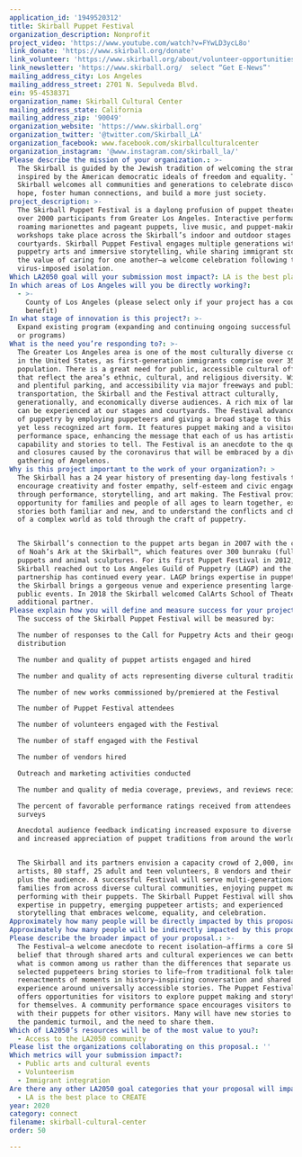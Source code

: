 ```yaml
---
application_id: '1949520312'
title: Skirball Puppet Festival
organization_description: Nonprofit
project_video: 'https://www.youtube.com/watch?v=FYwLD3ycL8o'
link_donate: 'https://www.skirball.org/donate'
link_volunteer: 'https://www.skirball.org/about/volunteer-opportunities'
link_newsletter: 'https://www.skirball.org/  select “Get E-News”'
mailing_address_city: Los Angeles
mailing_address_street: 2701 N. Sepulveda Blvd.
ein: 95-4538371
organization_name: Skirball Cultural Center
mailing_address_state: California
mailing_address_zip: '90049'
organization_website: 'https://www.skirball.org'
organization_twitter: '@twitter.com/Skirball_LA'
organization_facebook: www.facebook.com/skirballculturalcenter
organization_instagram: '@www.instagram.com/skirball_la/'
Please describe the mission of your organization.: >-
  The Skirball is guided by the Jewish tradition of welcoming the stranger and
  inspired by the American democratic ideals of freedom and equality. The
  Skirball welcomes all communities and generations to celebrate discovery and
  hope, foster human connections, and build a more just society. 
project_description: >-
  The Skirball Puppet Festival is a daylong profusion of puppet theater serving
  over 2000 participants from Greater Los Angeles. Interactive performances,
  roaming marionettes and pageant puppets, live music, and puppet-making
  workshops take place across the Skirball’s indoor and outdoor stages and
  courtyards. Skirball Puppet Festival engages multiple generations with
  puppetry arts and immersive storytelling, while sharing immigrant stories and
  the value of caring for one another—a welcome celebration following the
  virus-imposed isolation. 
Which LA2050 goal will your submission most impact?: LA is the best place to CONNECT
In which areas of Los Angeles will you be directly working?:
  - >-
    County of Los Angeles (please select only if your project has a countywide
    benefit)
In what stage of innovation is this project?: >-
  Expand existing program (expanding and continuing ongoing successful projects
  or programs)
What is the need you’re responding to?: >-
  The Greater Los Angeles area is one of the most culturally diverse communities
  in the United States, as first-generation immigrants comprise over 35% of our
  population. There is a great need for public, accessible cultural offerings
  that reflect the area’s ethnic, cultural, and religious diversity. With free
  and plentiful parking, and accessibility via major freeways and public
  transportation, the Skirball and the Festival attract culturally,
  generationally, and economically diverse audiences. A rich mix of languages
  can be experienced at our stages and courtyards. The Festival advances the art
  of puppetry by employing puppeteers and giving a broad stage to this beloved
  yet less recognized art form. It features puppet making and a visitor
  performance space, enhancing the message that each of us has artistic
  capability and stories to tell. The Festival is an anecdote to the quarantines
  and closures caused by the coronavirus that will be embraced by a diverse
  gathering of Angelenos. 
Why is this project important to the work of your organization?: >
  The Skirball has a 24 year history of presenting day-long festivals that
  encourage creativity and foster empathy, self-esteem and civic engagement
  through performance, storytelling, and art making. The Festival provides an
  opportunity for families and people of all ages to learn together, experience
  stories both familiar and new, and to understand the conflicts and challenges
  of a complex world as told through the craft of puppetry. 


  The Skirball’s connection to the puppet arts began in 2007 with the creation
  of Noah’s Ark at the Skirball™, which features over 300 bunraku (full-body)
  puppets and animal sculptures. For its first Puppet Festival in 2012, the
  Skirball reached out to Los Angeles Guild of Puppetry (LAGP) and the
  partnership has continued every year. LAGP brings expertise in puppet arts and
  the Skirball brings a gorgeous venue and experience presenting large-scale
  public events. In 2018 the Skirball welcomed CalArts School of Theater as an
  additional partner. 
Please explain how you will define and measure success for your project.: >
  The success of the Skirball Puppet Festival will be measured by:

  The number of responses to the Call for Puppetry Acts and their geographic
  distribution

  The number and quality of puppet artists engaged and hired

  The number and quality of acts representing diverse cultural traditions

  The number of new works commissioned by/premiered at the Festival

  The number of Puppet Festival attendees

  The number of volunteers engaged with the Festival

  The number of staff engaged with the Festival

  The number of vendors hired

  Outreach and marketing activities conducted

  The number and quality of media coverage, previews, and reviews received

  The percent of favorable performance ratings received from attendees via
  surveys

  Anecdotal audience feedback indicating increased exposure to diverse cultures
  and increased appreciation of puppet traditions from around the world.


  The Skirball and its partners envision a capacity crowd of 2,000, including 50
  artists, 80 staff, 25 adult and teen volunteers, 8 vendors and their staff,
  plus the audience. A successful Festival will serve multi-generational
  families from across diverse cultural communities, enjoying puppet making and
  performing with their puppets. The Skirball Puppet Festival will showcase
  expertise in puppetry, emerging puppeteer artists; and experienced
  storytelling that embraces welcome, equality, and celebration. 
Approximately how many people will be directly impacted by this proposal?: '2000'
Approximately how many people will be indirectly impacted by this proposal?: '500'
Please describe the broader impact of your proposal.: >-
  The Festival—a welcome anecdote to recent isolation—affirms a core Skirball
  belief that through shared arts and cultural experiences we can better see
  what is common among us rather than the differences that separate us. The
  selected puppeteers bring stories to life—from traditional folk tales to
  reenactments of moments in history—inspiring conversation and shared
  experience around universally accessible stories. The Puppet Festival also
  offers opportunities for visitors to explore puppet making and storytelling
  for themselves. A community performance space encourages visitors to “perform”
  with their puppets for other visitors. Many will have new stories to tell from
  the pandemic turmoil, and the need to share them. 
Which of LA2050’s resources will be of the most value to you?:
  - Access to the LA2050 community
Please list the organizations collaborating on this proposal.: ''
Which metrics will your submission impact?:
  - Public arts and cultural events
  - Volunteerism
  - Immigrant integration
Are there any other LA2050 goal categories that your proposal will impact?:
  - LA is the best place to CREATE
year: 2020
category: connect
filename: skirball-cultural-center
order: 50

---
```

